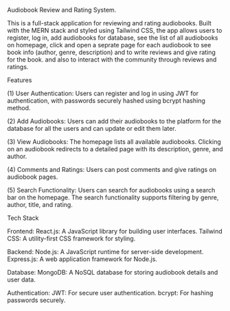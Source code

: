 Audiobook Review and Rating System.


This is a full-stack application for reviewing and rating audiobooks. Built with the MERN stack and styled using Tailwind CSS, the app allows users to register, log in, add audiobooks for database, see the list of all audiobooks on homepage, click and open a seprate page for each audiobook to see book info (author, genre, description) and to write reviews and give rating for the book. and also to interact with the community through reviews and ratings.

Features

(1) User Authentication: Users can register and log in using JWT for authentication, with passwords securely hashed using bcrypt hashing method.

(2) Add Audiobooks: Users can add their audiobooks to the platform for the database for all the users and can update or edit them later.

(3) View Audiobooks: The homepage lists all available audiobooks. Clicking on an audiobook redirects to a detailed page with its description, genre, and author.

(4) Comments and Ratings: Users can post comments and give ratings on audiobook pages.

(5) Search Functionality: Users can search for audiobooks using a search bar on the homepage. The search functionality supports filtering by genre, author, title, and rating.




Tech Stack

Frontend:
React.js: A JavaScript library for building user interfaces.
Tailwind CSS: A utility-first CSS framework for styling.

Backend:
Node.js: A JavaScript runtime for server-side development.
Express.js: A web application framework for Node.js.

Database:
MongoDB: A NoSQL database for storing audiobook details and user data.

Authentication:
JWT: For secure user authentication.
bcrypt: For hashing passwords securely.
